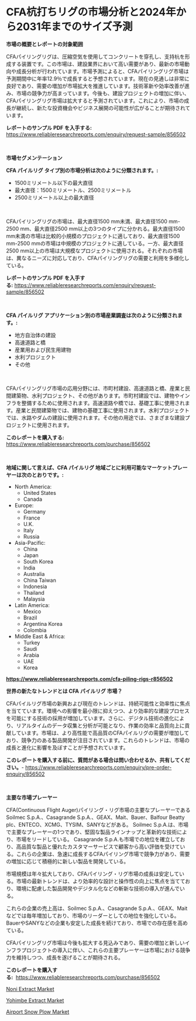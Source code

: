 <p><h1>CFA杭打ちリグの市場分析と2024年から2031年までのサイズ予測</h1></p><p><strong>市場の概要とレポートの対象範囲</strong></p>
<p><p>CFAパイリングリグは、圧縮空気を使用してコンクリートを穿孔し、支持杭を形成する装置です。この市場は、建設業界において高い需要があり、最新の市場動向や成長分析が行われています。市場予測によると、CFAパイリングリグ市場は予測期間中に年率12.9％で成長すると予想されています。現在の見通しは非常に良好であり、需要の増加が市場拡大を推進しています。技術革新や効率改善が進み、市場の競争力が高まっています。今後も、建設プロジェクトの増加に伴い、CFAパイリングリグ市場は拡大すると予測されています。これにより、市場の成長が継続し、新たな投資機会やビジネス展開の可能性が広がることが期待されています。</p></p>
<p><strong>レポートのサンプル PDF を入手する:</strong> <a href="https://www.reliableresearchreports.com/enquiry/request-sample/856502">https://www.reliableresearchreports.com/enquiry/request-sample/856502</a></p>
<p>&nbsp;</p>
<p><strong>市場セグメンテーション</strong></p>
<p><strong>CFA パイルリグ タイプ別の市場分析は次のように分類されます。:</strong></p>
<p><ul><li>1500ミリメートル以下の最大直径</li><li>最大直径：1500ミリメートル、2500ミリメートル</li><li>2500ミリメートル以上の最大直径</li></ul></p>
<p>&nbsp;</p>
<p><p>CFAパイリングリグの市場は、最大直径1500 mm未満、最大直径1500 mm-2500 mm、最大直径2500 mm以上の3つのタイプに分かれる。最大直径1500 mm未満の市場は比較的小規模のプロジェクトに適しており、最大直径1500 mm-2500 mmの市場は中規模のプロジェクトに適している。一方、最大直径2500 mm以上の市場は大規模なプロジェクトに使用される。それぞれの市場は、異なるニーズに対応しており、CFAパイリングリグの需要と利用を多様化している。</p></p>
<p><strong>レポートのサンプル PDF を入手する:</strong>&nbsp;<a href="https://www.reliableresearchreports.com/enquiry/request-sample/856502">https://www.reliableresearchreports.com/enquiry/request-sample/856502</a></p>
<p>&nbsp;</p>
<p><strong> CFA パイルリグ アプリケーション別の市場産業調査は次のように分類されます。:</strong></p>
<p><ul><li>地方自治体の建設</li><li>高速道路と橋</li><li>産業用および民生用建物</li><li>水利プロジェクト</li><li>その他</li></ul></p>
<p>&nbsp;</p>
<p><p>CFAパイリングリグ市場の応用分野には、市町村建設、高速道路と橋、産業と民間建築物、水利プロジェクト、その他があります。市町村建設では、建物やインフラを整備するために使用されます。高速道路や橋では、基礎工事に使用されます。産業と民間建築物では、建物の基礎工事に使用されます。水利プロジェクトでは、水路やダムの建設に使用されます。その他の用途では、さまざまな建設プロジェクトに使用されます。</p></p>
<p><strong>このレポートを購入する:</strong>&nbsp; <a href="https://www.reliableresearchreports.com/purchase/856502">https://www.reliableresearchreports.com/purchase/856502</a></p>
<p>&nbsp;</p>
<p><strong>地域に関して言えば、CFA パイルリグ 地域ごとに利用可能なマーケットプレーヤーは次のとおりです。:</strong></p>
<p><ul>
    <li>
        North America:
        <ul>
            <li>United States</li>
            <li>Canada</li>
        </ul>
    </li>
    <li>
        Europe:
        <ul>
            <li>Germany</li>
            <li>France</li>
            <li>U.K.</li>
            <li>Italy</li>
            <li>Russia</li>
        </ul>
    </li>
    <li>
        Asia-Pacific:
        <ul>
            <li>China</li>
            <li>Japan</li>
            <li>South Korea</li>
            <li>India</li>
            <li>Australia</li>
            <li>China Taiwan</li>
            <li>Indonesia</li>
            <li>Thailand</li>
            <li>Malaysia</li>
        </ul>
    </li>
    <li>
        Latin America:
        <ul>
            <li>Mexico</li>
            <li>Brazil</li>
            <li>Argentina Korea</li>
            <li>Colombia</li>
        </ul>
    </li>
    <li>
        Middle East & Africa:
        <ul>
            <li>Turkey</li>
            <li>Saudi</li>
            <li>Arabia</li>
            <li>UAE</li>
            <li>Korea</li>
        </ul>
    </li>
    </ul></p>
<p><strong><a href="https://www.reliableresearchreports.com/cfa-piling-rigs-r856502">https://www.reliableresearchreports.com/cfa-piling-rigs-r856502</a></strong>&nbsp;</p>
<p><strong>世界の新たなトレンドとは CFA パイルリグ 市場？</strong></p>
<p><p>CFAパイルリグ市場の新興および現在のトレンドは、持続可能性と効率性に焦点を当てています。環境への影響を最小限に抑えつつ、より効率的な建設プロセスを可能にする技術の採用が増加しています。さらに、デジタル技術の進化により、リアルタイムのデータ収集と分析が可能となり、作業の効率と品質向上に貢献しています。市場は、より高性能で高品質のCFAパイルリグの需要が増加しており、競争力のある製品開発が注目されています。これらのトレンドは、市場の成長と進化に影響を及ぼすことが予想されています。</p></p>
<p><strong>このレポートを購入する前に、質問がある場合は問い合わせるか、共有してください。</strong>- <a href="https://www.reliableresearchreports.com/enquiry/pre-order-enquiry/856502">https://www.reliableresearchreports.com/enquiry/pre-order-enquiry/856502</a></p>
<p>&nbsp;</p>
<p><strong>主要な市場プレーヤー</strong></p>
<p><p>CFA(Continuous Flight Auger)パイリング・リグ市場の主要なプレーヤーであるSoilmec S.p.A.、Casagrande S.p.A.、GEAX、Mait、Bauer、Balfour Beatty plc、ENTECO、XCMG、TYSIM、SANYなどがある。 Soilmec S.p.A.は、市場で主要なプレーヤーの1つであり、堅固な製品ラインナップと革新的な技術により、市場をリードしている。 Casagrande S.p.A.も市場での地位を確立しており、高品質な製品と優れたカスタマーサービスで顧客から高い評価を受けている。これらの企業は、急速に成長するCFAパイリング市場で競争力があり、需要の増加に応じて積極的に新しい製品を開発している。</p><p>市場規模は年々拡大しており、CFAパイリング・リグ市場の成長は安定している。市場の最新トレンドは、より効率的な設計と操作性の向上に焦点を当てており、環境に配慮した製品開発やデジタル化などの斬新な技術の導入が進んでいる。</p><p>これらの企業の売上高は、Soilmec S.p.A.、Casagrande S.p.A.、GEAX、Maitなどでは毎年増加しており、市場のリーダーとしての地位を強化している。BauerやSANYなどの企業も安定した成長を続けており、市場での存在感を高めている。</p><p>CFAパイリングリグ市場は今後も拡大する見込みであり、需要の増加と新しいインフラプロジェクトの導入に伴い、これらの主要プレーヤーは市場における競争力を維持しつつ、成長を遂げることが期待される。</p></p>
<p><strong>このレポートを購入する:</strong>&nbsp;&nbsp;<a href="https://www.reliableresearchreports.com/purchase/856502">https://www.reliableresearchreports.com/purchase/856502</a></p>
<p><p><a href="https://carnation-joke-41f.notion.site/Noni-Extract-Market-Size-Focuses-on-Market-Dynamics-In-Depth-Analysis-and-Future-Projections-of-its-cf6431b0613541a08909a23ea2f4c346">Noni Extract Market</a></p><p><a href="https://extreme-scabiosa-c81.notion.site/Yohimbe-Extract-Market-Research-Report-Reveals-The-Latest-Trends-And-Opportunities-of-this-Market-fo-ec20786964254bfa9f48165140febe52">Yohimbe Extract Market</a></p><p><a href="https://view.publitas.com/reportprime-1/airport-snow-plow-market-size-market-trends-and-growth-outlook-forecasted-for-period-from-2024-to-2031/">Airport Snow Plow Market</a></p></p>
